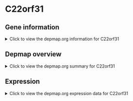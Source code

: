 <h1>C22orf31</h1>

<h2>Gene information</h2>
<details>
  <summary>Click to view the depmap.org information for C22orf31</summary>
  <p><a href="https://depmap.org/portal/gene/C22orf31?tab=about" target="_BLANK">Open page in a new tab...</a></p>
  <iframe src="https://depmap.org/portal/gene/C22orf31?tab=about" style="border:none;width:100%;height:800px"></iframe>
</details>

<h2>Depmap overview</h2>
<details>
  <summary>Click to view the depmap.org summary for C22orf31</summary>
  <p><a href="https://depmap.org/portal/gene/C22orf31?tab=overview" target="_BLANK">Open page in a new tab...</a></p>
  <iframe src="https://depmap.org/portal/gene/C22orf31?tab=overview" style="border:none;width:100%;height:800px"></iframe>
</details>

<h2>Expression</h2>
<details>
  <summary>Click to view the depmap.org expression data for C22orf31</summary>
  <p><a href="https://depmap.org/portal/gene/C22orf31?tab=characterization" target="_BLANK">Open page in a new tab...</a></p>
  <iframe src="https://depmap.org/portal/gene/C22orf31?tab=characterization" style="border:none;width:100%;height:800px"></iframe>
</details>


<!--
<h2>Reactome Pathway diagram</h2>
<details>
  <summary>Click to view the Reactome pathway for C22orf31</summary>
  <p><a href="PURL" target="_BLANK">Open page in a new tab...</a></p>
  PNAME
</details>
-->


